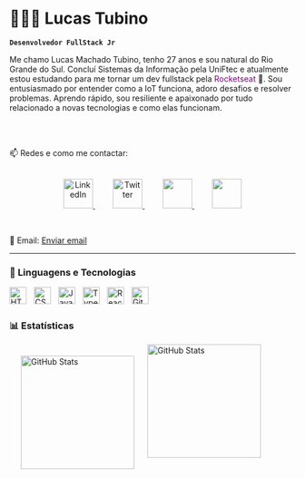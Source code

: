 # 👨🏻‍💻 Lucas Tubino

**`Desenvolvedor FullStack Jr`**

Me chamo Lucas Machado Tubino, tenho 27 anos e sou natural do Rio Grande do Sul. Concluí Sistemas da Informação pela UniFtec e atualmente estou estudando para me tornar um dev fullstack pela <span style="color:purple">Rocketseat</span> 🚀. Sou entusiasmado por entender como a IoT funciona, adoro
desafios e resolver problemas. Aprendo rápido, sou resiliente
e apaixonado por tudo relacionado a novas tecnologias e
como elas funcionam.

<br/>
<br/>

📫 Redes e como me contactar:
<br/>
<br/>

<p align="center">
  <a href="https://www.linkedin.com/in/lucas-machado-tubino-7707a3106/">
    <img width="52px" alt="LinkedIn" title="LinkedIn" src="https://i.imgur.com/NGBriju.png" />
  </a>
  &#8287;&#8287;&#8287;&#8287;&#8287;&#8287;&#8287; <!-- Espaço -->
  <a href="https://x.com/tubino2k">
    <img width="52px" alt="Twitter" title="Twitter" src="https://i.imgur.com/OR5X3DA.png" />
  </a>
  &#8287;&#8287;&#8287;&#8287;&#8287;&#8287;&#8287; <!-- Espaço -->
  <a href="https://www.facebook.com/lucas.machadotubino/?locale=pt_BR" alt="Facebook" title="Facebook">
    <img width="52px" src="https://i.imgur.com/VgkNYXI.png" />
  </a>
  &#8287;&#8287;&#8287;&#8287;&#8287;&#8287;&#8287; <!-- Espaço -->
  <a href="https://www.instagram.com/tubino2k/" alt="Instagram" title="Instagram">
    <img width="52px" src="https://i.imgur.com/6QzKhtx.png" />
  </a>
</p>

<br/>

<p>
  📧 Email: <a href="mailto:lukastubino@gmail.com">Enviar email</a>
  <br/>
</p>



---

### 🤖 Linguagens e Tecnologias

<img 
    align="left" 
    alt="HTML"
    title="HTML" 
    width="30px" 
    style="padding-right: 10px;" 
    src="https://cdn.jsdelivr.net/gh/devicons/devicon@latest/icons/html5/html5-original.svg" 
/>
<img 
    align="left" 
    alt="CSS" 
    title="CSS"
    width="30px" 
    style="padding-right: 10px;" 
    src="https://cdn.jsdelivr.net/gh/devicons/devicon@latest/icons/css3/css3-original.svg" 
/>
<img 
    align="left" 
    alt="JavaScript" 
    title="JavaScript"
    width="30px" 
    style="padding-right: 10px;" 
    src="https://cdn.jsdelivr.net/gh/devicons/devicon@latest/icons/javascript/javascript-original.svg" 
/>
<img 
    align="left" 
    alt="TypeScript"
    title="TypeScript" 
    width="30px" 
    style="padding-right: 10px;" 
    src="https://cdn.jsdelivr.net/gh/devicons/devicon@latest/icons/typescript/typescript-original.svg" 
/>
<img 
    align="left" 
    alt="React"
    title="React" 
    width="30px" 
    style="padding-right: 10px;" 
    src="https://cdn.jsdelivr.net/gh/devicons/devicon@latest/icons/react/react-original.svg" 
/>
<!-- <img 
    align="left" 
    alt="Next.js" 
    title="Next.js"
    width="30px" 
    style="padding-right: 10px;" 
    src="https://cdn.jsdelivr.net/gh/devicons/devicon@latest/icons/nextjs/nextjs-original.svg" 
/>
<img 
    align="left" 
    alt="Bootstrap"
    title="Bootstrap" 
    width="30px" 
    style="padding-right: 10px;" 
    src="https://cdn.jsdelivr.net/gh/devicons/devicon@latest/icons/bootstrap/bootstrap-original.svg" 
/>
<img 
    align="left" 
    alt="Tailwind" 
    title="Tailwind"
    width="30px" 
    style="padding-right: 10px;" 
    src="https://cdn.jsdelivr.net/gh/devicons/devicon@latest/icons/tailwindcss/tailwindcss-original.svg" 
/>
<img 
    align="left" 
    alt="SASS" 
    title="SASS"
    width="30px" 
    style="padding-right: 10px;" 
    src="https://cdn.jsdelivr.net/gh/devicons/devicon@latest/icons/sass/sass-original.svg" 
/>
<img 
    align="left" 
    alt="PHP" 
    title="PHP"
    width="30px" 
    style="padding-right: 10px;" 
    src="https://cdn.jsdelivr.net/gh/devicons/devicon@latest/icons/php/php-original.svg" 
/>
<img 
    align="left" 
    alt="Laravel" 
    title="Laravel"
    width="30px" 
    style="padding-right: 10px;" 
    src="https://cdn.jsdelivr.net/gh/devicons/devicon@latest/icons/laravel/laravel-original.svg" 
/>
<img 
    align="left" 
    alt="JQuery" 
    title="JQuery"
    width="30px" 
    style="padding-right: 10px;" 
    src="https://cdn.jsdelivr.net/gh/devicons/devicon@latest/icons/jquery/jquery-original.svg" 
/> -->
<img 
    align="left" 
    alt="Git" 
    title="Git"
    width="30px" 
    style="padding-right: 10px;" 
    src="https://cdn.jsdelivr.net/gh/devicons/devicon@latest/icons/git/git-original.svg" 
/>
<!-- <img 
    align="left" 
    alt="Python" 
    title="Python"
    width="30px" 
    style="padding-right: 10px;" 
    src="https://cdn.jsdelivr.net/gh/devicons/devicon@latest/icons/python/python-original.svg" 
/> -->

<br/>
<br/>

### 📊 Estatísticas

<p>
  <img 
    align="left" 
    alt="GitHub Stats" 
    height="200" 
    style="padding: 20px;" 
    src="https://github-readme-stats.vercel.app/api?username=Tubino&show_icons=true&theme=dracula&include_all_commits=true&locale=pt-br" 
  />

<img 
      align="center" 
      alt="GitHub Stats" 
      height="200" 
      src="https://github-readme-stats.vercel.app/api/top-langs/?username=tubino&theme=dracula&layout=compact&custom_title=Tecnologias&langs_count=9" 
  />

</p>

